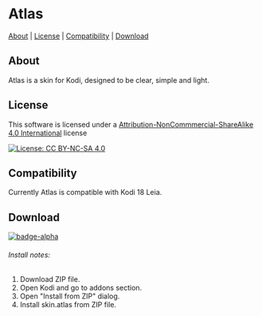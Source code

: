 Atlas
===================

[About](#About) | [License](#License) | [Compatibility](#Compatibility) | [Download](#Download)

<a name="About"></a>
## About
Atlas is a skin for Kodi, designed to be clear, simple and light.

<a name="License"></a>
## License
This software is licensed under a [Attribution-NonCommmercial-ShareAlike 4.0 International](https://creativecommons.org/licenses/by-nc/4.0/) license

[![License: CC BY-NC-SA 4.0](https://img.shields.io/badge/License-CC%20BY--NC--SA%204.0-lightgrey.svg)](https://creativecommons.org/licenses/by-nc-sa/4.0/)

<a name="Compatibility"></a>
## Compatibility
Currently Atlas is compatible with Kodi 18 Leia. 

<a name="Download"></a>
## Download

[![badge-alpha](
https://img.shields.io/badge/Download-BETA-brightgreen.svg?style=flat-square
)](https://github.com/yoda92/skin.atlas/archive/master.zip)

###### Install notes: 
1. Download ZIP file.
2. Open Kodi and go to addons section.
3. Open "Install from ZIP" dialog.
4. Install skin.atlas from ZIP file.

